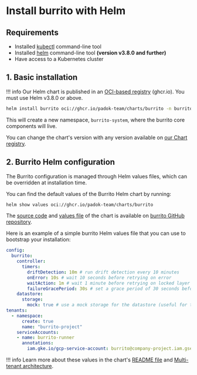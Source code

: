 # Install burrito with Helm

## Requirements

- Installed [kubectl](https://kubernetes.io/docs/tasks/tools/install-kubectl/) command-line tool
- Installed [helm](https://helm.sh/docs/intro/install/) command-line tool **(version v3.8.0 and further)**
- Have access to a Kubernetes cluster

## 1. Basic installation

!!! info
    Our Helm chart is published in an [OCI-based registry](https://helm.sh/docs/topics/registries/) (ghcr.io). You must use Helm v3.8.0 or above.

```bash
helm install burrito oci://ghcr.io/padok-team/charts/burrito -n burrito-system --create-namespace
```

This will create a new namespace, `burrito-system`, where the burrito core components will live.

You can change the chart's version with any version available on [our Chart registry](https://github.com/padok-team/burrito/pkgs/container/charts%2Fburrito).

## 2. Burrito Helm configuration

The Burrito configuration is managed through Helm values files, which can be overridden at installation time.

You can find the default values of the Burrito Helm chart by running:

```bash
helm show values oci://ghcr.io/padok-team/charts/burrito
```

The [source code](https://github.com/padok-team/burrito/tree/main/deploy/charts/burrito) and [values file](https://github.com/padok-team/burrito/blob/main/deploy/charts/burrito/values.yaml) of the chart is available on [burrito GitHub repository](https://github.com/padok-team/burrito).


Here is an example of a simple burrito Helm values file that you can use to bootstrap your installation:

```yaml
config:
  burrito:
    controller:
      timers:
        driftDetection: 10m # run drift detection every 10 minutes
        onError: 10s # wait 10 seconds before retrying on error
        waitAction: 1m # wait 1 minute before retrying on locked layer
        failureGracePeriod: 30s # set a grace period of 30 seconds before retrying on failure (increases exponentially with the amount of failed retries)
    datastore:
      storage:
        mock: true # use a mock storage for the datastore (useful for testing, not recommended for production)
tenants:
  - namespace:
      create: true
      name: "burrito-project"
    serviceAccounts:
    - name: burrito-runner
      annotations:
        iam.gke.io/gcp-service-account: burrito@company-project.iam.gserviceaccount.com # example: use GKE Workload Identity to have access to GCP infrastructure
```

!!! info
    Learn more about these values in the chart's [README file](https://github.com/padok-team/burrito/tree/main/deploy/charts/burrito/README.md) and [Multi-tenant architecture](../operator-manual/multi-tenant-architecture.md).
